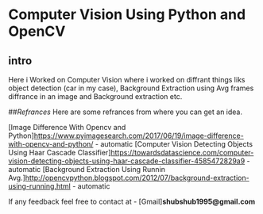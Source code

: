 # __Computer Vision Using Python and OpenCV__

## __intro__
Here i Worked on Computer Vision where i worked on diffrant things liks object detection (car in my case), 
Background Extraction using Avg frames diffrance in an image and Background extraction etc.

##_Refrances_
Here are some refrances from where you can get an idea.

[Image Difference With Opencv and Python]https://www.pyimagesearch.com/2017/06/19/image-difference-with-opencv-and-python/ - automatic
[Computer Vision Detecting Objects Using Haar Cascade Classifier]https://towardsdatascience.com/computer-vision-detecting-objects-using-haar-cascade-classifier-4585472829a9 - automatic
[Background Extraction Using Runnin Avg.]http://opencvpython.blogspot.com/2012/07/background-extraction-using-running.html - automatic

If any feedback feel free to contact at - [Gmail]__shubshub1995@gmail.com__